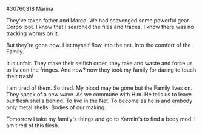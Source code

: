 #30760318 Marina

They've taken father and Marco. We had scavenged some powerful gear- Corpo loot. I know that I searched the files and traces, I know there was no tracking worms on it. 

But they're gone now. I let myself flow into the net. Into the comfort of the Family. 

It is unfair. They make their selfish order, they take and waste and force us to liv eon the fringes. And now?  now they took my family for daring to touch their trash! 

I am tired of them. So tired. My blood may be gone but the Family lives on. They speak of a new wave. As we commune with Him. He tells us to leave our flesh shells behind. To live in the Net. To become as he is and embody only metal shells. Bodies of our making. 

Tomorrow I take my family's things and go to Karmin's to find a body mod. I am tired of this flesh. 
